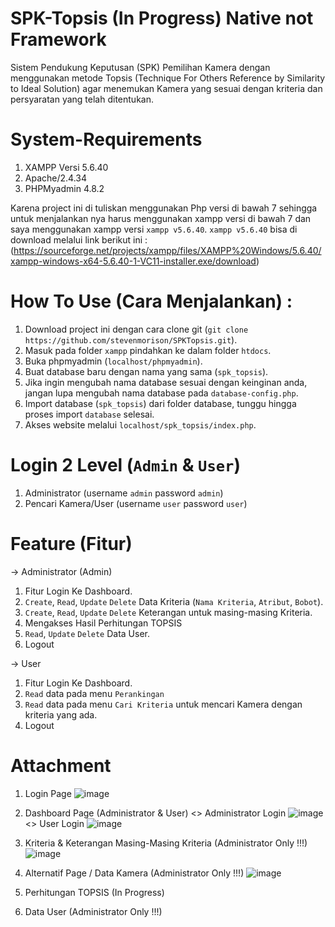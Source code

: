 # SPK-Topsis (In Progress) Native not Framework
Sistem Pendukung Keputusan (SPK) Pemilihan Kamera dengan menggunakan metode Topsis (Technique For Others Reference by Similarity to Ideal Solution) agar menemukan Kamera yang sesuai dengan kriteria dan persyaratan yang telah ditentukan.

# System-Requirements
1. XAMPP Versi 5.6.40
2. Apache/2.4.34 
3. PHPMyadmin 4.8.2
   
Karena project ini di tuliskan menggunakan Php versi di bawah 7 sehingga untuk menjalankan nya harus menggunakan xampp versi di bawah 7 dan saya menggunakan xampp versi `xampp v5.6.40`. 
`xampp v5.6.40` bisa di download melalui link berikut ini : (https://sourceforge.net/projects/xampp/files/XAMPP%20Windows/5.6.40/xampp-windows-x64-5.6.40-1-VC11-installer.exe/download)

# How To Use (Cara Menjalankan) :
1. Download project ini dengan cara clone git (`git clone https://github.com/stevenmorison/SPKTopsis.git`).
2. Masuk pada folder `xampp` pindahkan ke dalam folder `htdocs`.  
3. Buka phpmyadmin (`localhost/phpmyadmin`).
4. Buat database baru dengan nama yang sama (`spk_topsis`).
5. Jika ingin mengubah nama database sesuai dengan keinginan anda, jangan lupa mengubah nama database pada `database-config.php`.
6. Import database (`spk_topsis`) dari folder database, tunggu hingga proses import `database` selesai.
7. Akses website melalui `localhost/spk_topsis/index.php`.

# Login 2 Level (`Admin` & `User`)
1. Administrator       (username `admin` password `admin`)
2. Pencari Kamera/User (username `user` password `user`)

# Feature (Fitur)
-> Administrator (Admin)
1. Fitur Login Ke Dashboard.
2. `Create`, `Read`, `Update` `Delete` Data Kriteria (`Nama Kriteria`, `Atribut`, `Bobot`).
3. `Create`, `Read`, `Update` `Delete` Keterangan untuk masing-masing Kriteria.
4. Mengakses Hasil Perhitungan TOPSIS
5. `Read`, `Update` `Delete` Data User.
6. Logout
   
-> User
1. Fitur Login Ke Dashboard.
2. `Read` data pada menu `Perankingan`  
3. `Read` data pada menu `Cari Kriteria` untuk mencari Kamera dengan kriteria yang ada.
4. Logout


# Attachment

1. Login Page
![image](https://github.com/stevencodelab/SPK-Topsis/assets/46344837/2360cc4a-62e9-46af-b06c-f4eb0fe350e6)

2. Dashboard Page (Administrator & User)
   <> Administrator Login
![image](https://github.com/stevencodelab/SPK-Topsis/assets/46344837/931da65d-f738-43cd-8ebb-2409623bb041)
   <> User Login
![image](https://github.com/stevencodelab/SPK-Topsis/assets/46344837/b24ce142-37a0-44df-abba-8f6bdbf20b81)

4. Kriteria & Keterangan Masing-Masing Kriteria (Administrator Only !!!)
![image](https://github.com/stevencodelab/SPK-Topsis/assets/46344837/3ae7290b-39d6-4155-8ac4-3a81414337ba)

6. Alternatif Page / Data Kamera (Administrator Only !!!)
![image](https://github.com/stevencodelab/SPK-Topsis/assets/46344837/f3755464-c1bf-45b3-aa22-5a5e0e8118c6)

7. Perhitungan TOPSIS (In Progress)

8. Data User (Administrator Only !!!)
